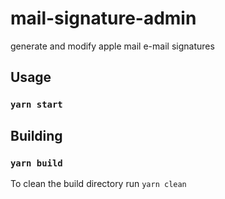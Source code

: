 # mail-signature-admin

generate and modify apple mail e-mail signatures

## Usage

### `yarn start`

## Building

### `yarn build`

To clean the build directory run `yarn clean`
